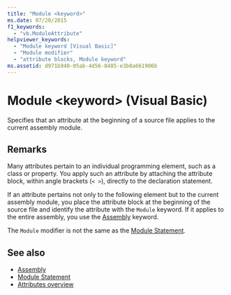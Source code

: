 ```yaml
---
title: "Module <keyword>"
ms.date: 07/20/2015
f1_keywords: 
  - "vb.ModuleAttribute"
helpviewer_keywords: 
  - "Module keyword [Visual Basic]"
  - "Module modifier"
  - "attribute blocks, Module keyword"
ms.assetid: d971b940-05ab-4d56-8485-e3b8a661906b
---
```

# Module \<keyword> (Visual Basic)
Specifies that an attribute at the beginning of a source file applies to the current assembly module.  
  
## Remarks  
 Many attributes pertain to an individual programming element, such as a class or property. You apply such an attribute by attaching the attribute block, within angle brackets (`< >`), directly to the declaration statement.  
  
 If an attribute pertains not only to the following element but to the current assembly module, you place the attribute block at the beginning of the source file and identify the attribute with the `Module` keyword. If it applies to the entire assembly, you use the [Assembly](assembly.md) keyword.  
  
 The `Module` modifier is not the same as the [Module Statement](../statements/module-statement.md).  
  
## See also

- [Assembly](assembly.md)
- [Module Statement](../statements/module-statement.md)
- [Attributes overview](../../programming-guide/concepts/attributes/index.md)
